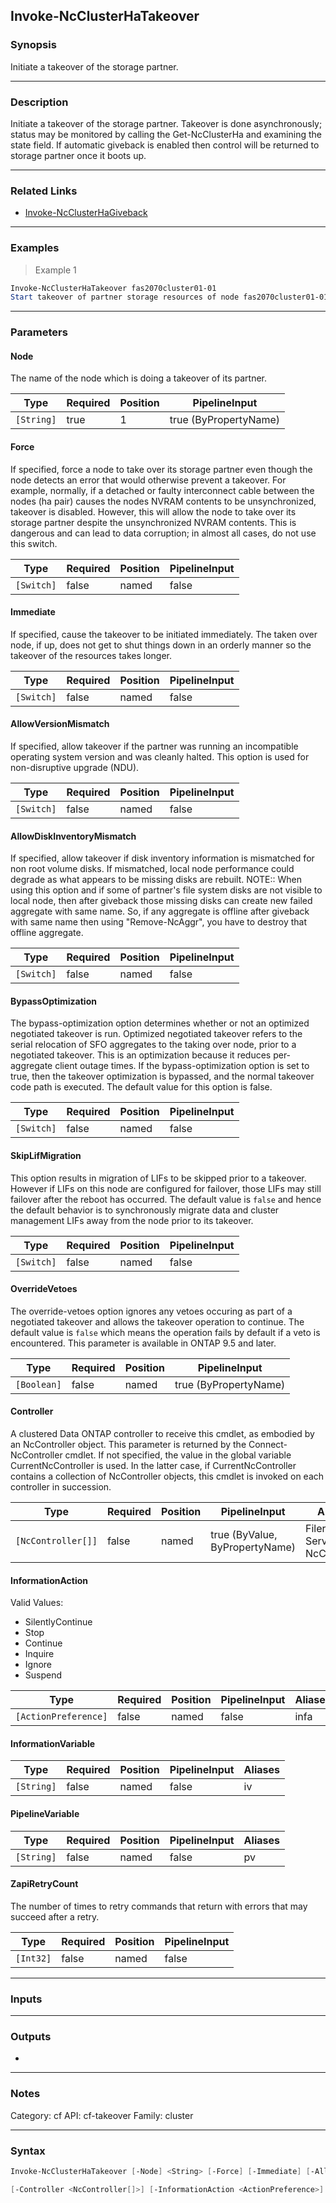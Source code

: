 Invoke-NcClusterHaTakeover
--------------------------

### Synopsis
Initiate a takeover of the storage partner.

---

### Description

Initiate a takeover of the storage partner. Takeover is done asynchronously; status may be monitored by calling the Get-NcClusterHa and examining the state field. If automatic giveback is enabled then control will be returned to storage partner once it boots up.

---

### Related Links
* [Invoke-NcClusterHaGiveback](Invoke-NcClusterHaGiveback)

---

### Examples
> Example 1

```PowerShell
Invoke-NcClusterHaTakeover fas2070cluster01-01
Start takeover of partner storage resources of node fas2070cluster01-01.
```

---

### Parameters
#### **Node**
The name of the node which is doing a takeover of its partner.

|Type      |Required|Position|PipelineInput        |
|----------|--------|--------|---------------------|
|`[String]`|true    |1       |true (ByPropertyName)|

#### **Force**
If specified, force a node to take over its storage partner even though the node detects an error that would otherwise prevent a takeover. For example, normally, if a detached or faulty interconnect cable between the nodes (ha pair) causes the nodes NVRAM contents to be unsynchronized, takeover is disabled. However, this will allow the node to take over its storage partner despite the unsynchronized NVRAM contents. This is dangerous and can lead to data corruption; in almost all cases, do not use this switch.

|Type      |Required|Position|PipelineInput|
|----------|--------|--------|-------------|
|`[Switch]`|false   |named   |false        |

#### **Immediate**
If specified, cause the takeover to be initiated immediately.  The taken over node, if up, does not get to shut things down in an orderly manner so the takeover of the resources takes longer.

|Type      |Required|Position|PipelineInput|
|----------|--------|--------|-------------|
|`[Switch]`|false   |named   |false        |

#### **AllowVersionMismatch**
If specified, allow takeover if the partner was running an incompatible operating system version and was cleanly halted.  This option is used for non-disruptive upgrade (NDU).

|Type      |Required|Position|PipelineInput|
|----------|--------|--------|-------------|
|`[Switch]`|false   |named   |false        |

#### **AllowDiskInventoryMismatch**
If specified, allow takeover if disk inventory information is mismatched for non root volume disks. If mismatched, local node performance could degrade as what appears to be missing disks are rebuilt. NOTE:: When using this option and if some of partner's file system disks are not visible to local node, then after giveback those missing disks can create new failed aggregate with same name. So, if any aggregate is offline after giveback with same name then using "Remove-NcAggr", you have to destroy that offline aggregate.

|Type      |Required|Position|PipelineInput|
|----------|--------|--------|-------------|
|`[Switch]`|false   |named   |false        |

#### **BypassOptimization**
The bypass-optimization option determines whether or not an optimized negotiated takeover is run. Optimized negotiated takeover refers to the serial relocation of SFO aggregates to the taking over node, prior to a negotiated takeover. This is an optimization because it reduces per-aggregate client outage times. If the bypass-optimization option is set to true, then the takeover optimization is bypassed, and the normal takeover code path is executed. The default value for this option is false.

|Type      |Required|Position|PipelineInput|
|----------|--------|--------|-------------|
|`[Switch]`|false   |named   |false        |

#### **SkipLifMigration**
This option results in migration of LIFs to be skipped prior to a takeover. However if LIFs on this node are configured for failover, those LIFs may still failover after the reboot has occurred. The default value is `false` and hence the default behavior is to synchronously migrate data and cluster management LIFs away from the node prior to its takeover.

|Type      |Required|Position|PipelineInput|
|----------|--------|--------|-------------|
|`[Switch]`|false   |named   |false        |

#### **OverrideVetoes**
The override-vetoes option ignores any vetoes occuring as part of a negotiated takeover and allows the takeover operation to continue. The default value is `false` which means the operation fails by default if a veto is encountered.
This parameter is available in ONTAP 9.5 and later.

|Type       |Required|Position|PipelineInput        |
|-----------|--------|--------|---------------------|
|`[Boolean]`|false   |named   |true (ByPropertyName)|

#### **Controller**
A clustered Data ONTAP controller to receive this cmdlet, as embodied by an NcController object.  This parameter is returned by the Connect-NcController cmdlet.  If not specified, the value in the global variable CurrentNcController is used.  In the latter case, if CurrentNcController contains a collection of NcController objects, this cmdlet is invoked on each controller in succession.

|Type              |Required|Position|PipelineInput                 |Aliases                          |
|------------------|--------|--------|------------------------------|---------------------------------|
|`[NcController[]]`|false   |named   |true (ByValue, ByPropertyName)|Filer<br/>Server<br/>NcController|

#### **InformationAction**

Valid Values:

* SilentlyContinue
* Stop
* Continue
* Inquire
* Ignore
* Suspend

|Type                |Required|Position|PipelineInput|Aliases|
|--------------------|--------|--------|-------------|-------|
|`[ActionPreference]`|false   |named   |false        |infa   |

#### **InformationVariable**

|Type      |Required|Position|PipelineInput|Aliases|
|----------|--------|--------|-------------|-------|
|`[String]`|false   |named   |false        |iv     |

#### **PipelineVariable**

|Type      |Required|Position|PipelineInput|Aliases|
|----------|--------|--------|-------------|-------|
|`[String]`|false   |named   |false        |pv     |

#### **ZapiRetryCount**
The number of times to retry commands that return with errors that may succeed after a retry.

|Type     |Required|Position|PipelineInput|
|---------|--------|--------|-------------|
|`[Int32]`|false   |named   |false        |

---

### Inputs

---

### Outputs
* 

---

### Notes
Category: cf
API: cf-takeover
Family: cluster

---

### Syntax
```PowerShell
Invoke-NcClusterHaTakeover [-Node] <String> [-Force] [-Immediate] [-AllowVersionMismatch] [-AllowDiskInventoryMismatch] [-BypassOptimization] [-SkipLifMigration] [-OverrideVetoes <Boolean>] 
```
```PowerShell
[-Controller <NcController[]>] [-InformationAction <ActionPreference>] [-InformationVariable <String>] [-PipelineVariable <String>] [-ZapiRetryCount <Int32>] [<CommonParameters>]
```
